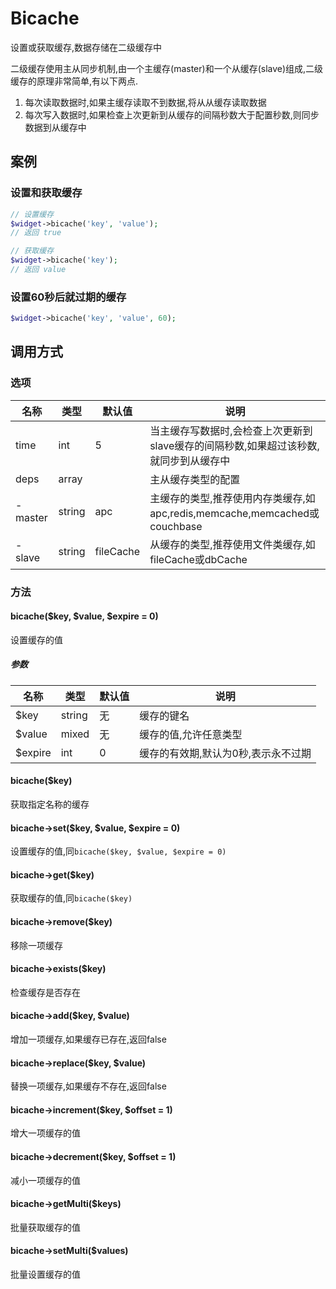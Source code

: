 Bicache
=======

设置或获取缓存,数据存储在二级缓存中

二级缓存使用主从同步机制,由一个主缓存(master)和一个从缓存(slave)组成,二级缓存的原理非常简单,有以下两点.

1. 每次读取数据时,如果主缓存读取不到数据,将从从缓存读取数据
2. 每次写入数据时,如果检查上次更新到从缓存的间隔秒数大于配置秒数,则同步数据到从缓存中

案例
----

### 设置和获取缓存
```php
// 设置缓存
$widget->bicache('key', 'value');
// 返回 true

// 获取缓存
$widget->bicache('key');
// 返回 value
```

### 设置60秒后就过期的缓存
```php
$widget->bicache('key', 'value', 60);
```

调用方式
-------

### 选项

| 名称      | 类型   | 默认值    | 说明                                                                                  |
|-----------|--------|-----------|---------------------------------------------------------------------------------------|
| time      | int    | 5         | 当主缓存写数据时,会检查上次更新到slave缓存的间隔秒数,如果超过该秒数,就同步到从缓存中  |
| deps      | array  |           | 主从缓存类型的配置                                                                    |
|  - master | string | apc       | 主缓存的类型,推荐使用内存类缓存,如apc,redis,memcache,memcached或couchbase             |
|  - slave  | string | fileCache | 从缓存的类型,推荐使用文件类缓存,如fileCache或dbCache                                  |

### 方法

#### bicache($key, $value, $expire = 0)
设置缓存的值

##### 参数

| 名称      | 类型      | 默认值    | 说明                                  |
|-----------|-----------|-----------|---------------------------------------|
| $key      | string    | 无        | 缓存的键名                            |
| $value    | mixed     | 无        | 缓存的值,允许任意类型                 |
| $expire   | int       | 0         | 缓存的有效期,默认为0秒,表示永不过期   |

#### bicache($key)
获取指定名称的缓存

#### bicache->set($key, $value, $expire = 0)
设置缓存的值,同`bicache($key, $value, $expire = 0)`

#### bicache->get($key)
获取缓存的值,同`bicache($key)`

#### bicache->remove($key)
移除一项缓存

#### bicache->exists($key)
检查缓存是否存在

#### bicache->add($key, $value)
增加一项缓存,如果缓存已存在,返回false

#### bicache->replace($key, $value)
替换一项缓存,如果缓存不存在,返回false

#### bicache->increment($key, $offset = 1)
增大一项缓存的值

#### bicache->decrement($key, $offset = 1)
减小一项缓存的值

#### bicache->getMulti($keys)
批量获取缓存的值

#### bicache->setMulti($values)
批量设置缓存的值